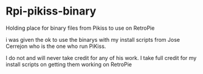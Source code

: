 # Rpi-pikiss-binary
Holding place for binary files from Pikiss to use on RetroPie

i was given the ok to use the binarys with my install scripts from Jose Cerrejon who is the one who run PiKiss.

I do not and will never take credit for any of his work. 
I take full credit for my install scripts on getting them working on RetroPie

